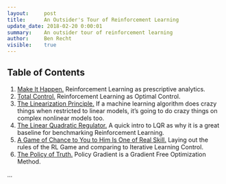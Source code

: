 ```yaml
---
layout:     post
title:      An Outsider's Tour of Reinforcement Learning
update_date: 2018-02-20 0:00:01
summary:    An outsider tour of reinforcement learning
author:     Ben Recht
visible:    true
---
```


## Table of Contents

1. [Make It Happen.](http://www.argmin.net/2018/01/29/taxonomy/) Reinforcement Learning as prescriptive analytics.
2. [Total Control.](http://www.argmin.net/2018/02/01/control-tour/) Reinforcement Learning as Optimal Control.
3. [The Linearization Principle.](http://www.argmin.net/2018/02/05/linearization/) If a machine learning algorithm does crazy things when restricted to linear models, it’s going to do crazy things on complex nonlinear models too.
4. [The Linear Quadratic Regulator.](http://www.argmin.net/2018/02/08/lqr/) A quick intro to LQR as why it is a great baseline for benchmarking Reinforcement Learning.
5. [A Game of Chance to You to Him Is One of Real Skill.](http://www.argmin.net/2018/02/14/rl-game/) Laying out the rules of the RL Game and comparing to Iterative Learning Control.
6. [The Policy of Truth.](http://www.argmin.net/2018/02/20/reinforce/) Policy Gradient is a Gradient Free Optimization Method.

...

